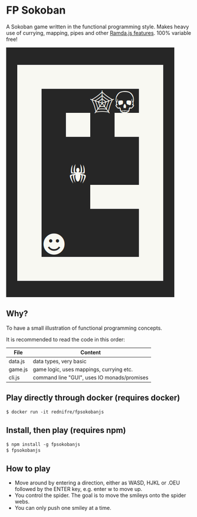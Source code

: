 # FP Sokoban

A Sokoban game written in the functional programming style. Makes heavy use of currying, mapping, pipes and other [Ramda.js features](ramdajs.com/docs/). 100% variable free!

![Commandline Screenshot](fpsokobanjs.png)

## Why?

To have a small illustration of functional programming concepts.

It is recommended to read the code in this order:

File | Content
-----|--------
data.js | data types, very basic
game.js | game logic, uses mappings, currying etc.
cli.js | command line "GUI", uses IO monads/promises

## Play directly through docker (requires docker)

	$ docker run -it rednifre/fpsokobanjs

## Install, then play (requires npm)

	$ npm install -g fpsokobanjs
	$ fpsokobanjs

## How to play

* Move around by entering a direction, either as WASD, HJKL or .OEU followed by the ENTER key, e.g. enter w to move up.
* You control the spider. The goal is to move the smileys onto the spider webs.
* You can only push one smiley at a time.
